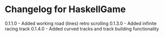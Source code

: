 # Changelog for HaskellGame

0.1.1.0 - Added working road (lines) retro scrolling
0.1.3.0 - Added infinite racing track
0.1.4.0 - Added curved tracks and track building functionality
